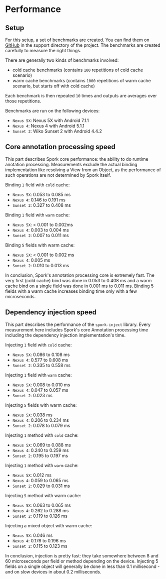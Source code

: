 # Performance

## Setup

For this setup, a set of benchmarks are created. You can find them on [GitHub][github] in the support directory of the project.
The benchmarks are created carefully to measure the right things.

There are generally two kinds of benchmarks involved:
- cold cache benchmarks (contains `100` repetitions of cold cache scenario)
- warm cache benchmarks (contains `1000` repetitions of warm cache scenario, but starts off with cold cache)

Each benchmark is then repeated `10` times and outputs are averages over those repetitions.

Benchmarks are run on the following devices:
- `Nexus 5X`: Nexus 5X with Android 7.1.1
- `Nexus 4`: Nexus 4 with Android 5.1.1
- `Sunset 2`: Wiko Sunset 2 with Android 4.4.2

## Core annotation processing speed

This part describes Spork core performance: the ability to do runtime anotation processing.
Measurements exclude the actual binding implementation like resolving a View from an Object,
as the performance of such operations are not determined by Spork itself.

Binding `1` field with `cold` cache:
- `Nexus 5X`: 0.053 to 0.085 ms
- `Nexus 4`: 0.146 to 0.191 ms
- `Sunset 2`: 0.327 to 0.408 ms

Binding `1` field with `warm` cache:
- `Nexus 5X`: < 0.001 to 0.002ms
- `Nexus 4`: 0.003 to 0.004 ms
- `Sunset 2`: 0.007 to 0.011 ms

Binding `5` fields with warm cache:
- `Nexus 5X`: < 0.001 to 0.002 ms
- `Nexus 4`: 0.005 ms
- `Sunset 2`: 0.010 to 0.013 ms

In conclusion, Spork's annotation processing core is extremely fast. The very first (cold cache) bind was done
in 0.053 to 0.408 ms and a warm cache bind on a single field was done in 0.001 ms to 0.011 ms.
Binding 5 fields with a warm cache increases binding time only with a few microseconds.

## Dependency injection speed

This part describes the performance of the `spork-inject` library.
Every measurement here includes Spork's core Annotation processing time including the dependency injection implementation's time.

Injecting `1` field with `cold` cache:
- `Nexus 5X`: 0.086 to 0.108 ms
- `Nexus 4`: 0.577 to 0.608 ms
- `Sunset 2`: 0.335 to 0.558 ms

Injecting `1` field with `warm` cache:
- `Nexus 5X`: 0.008 to 0.010 ms
- `Nexus 4`: 0.047 to 0.057 ms
- `Sunset 2`: 0.023 ms

Injecting `5` fields with warm cache:
- `Nexus 5X`: 0.038 ms
- `Nexus 4`: 0.206 to 0.234 ms
- `Sunset 2`: 0.078 to 0.079 ms

Injecting `1` method with `cold` cache:
- `Nexus 5X`: 0.069 to 0.088 ms
- `Nexus 4`: 0.240 to 0.259 ms
- `Sunset 2`: 0.195 to 0.197 ms

Injecting `1` method with `warm` cache:
- `Nexus 5X`: 0.012 ms
- `Nexus 4`: 0.059 to 0.065 ms
- `Sunset 2`: 0.029 to 0.031 ms

Injecting `5` method with warm cache:
- `Nexus 5X`: 0.063 to 0.065 ms
- `Nexus 4`: 0.262 to 0.288 ms
- `Sunset 2`: 0.119 to 0.126 ms

Injecting a mixed object with warm cache:
- `Nexus 5X`: 0.046 ms
- `Nexus 4`: 0.176 to 0.196 ms
- `Sunset 2`: 0.115 to 0.123 ms

In conclusion, injection is pretty fast: they take somewhere between 8 and 60 microseconds per field or method depending on the device.
Injecting 5 fields on a single object will generally be done in less than 0.1 millisecond - and on slow devices in about 0.2 milliseconds.

[github]: https://github.com/ByteWelder/Spork
